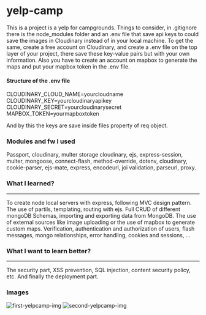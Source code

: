 # yelp-camp

<p>This is a project is a yelp for campgrounds. 
Things to consider, in .gitignore there is the node_modules folder and an .env file that save api keys to could save the images in Cloudinary instead of in your local machine.
To get the same, create a free account on Cloudinary, and create a .env file on the top layer of your project, there save these key-value pairs but with your own information.
Also you have to create an account on mapbox to generate the maps and put your mapbox token in the .env file.</p>

<h4>Structure of the .env file</h4>

CLOUDINARY_CLOUD_NAME=yourcloudname
CLOUDINARY_KEY=yourcloudinaryapikey
CLOUDINARY_SECRET=yourcloudinarysecret
MAPBOX_TOKEN=yourmapboxtoken

And by this the keys are save inside files property of req object.

<h3>Modules and fw I used</h3>
Passport, cloudinary, multer storage cloudinary, ejs, express-session, multer, mongoose, connect-flash, method-override, dotenv, cloudinary, cookie-parser, ejs-mate, express, encodeurl, joi validation, parseurl, proxy.

<h3>What I learned? </h3>
<hr>
To create node local servers with express, following MVC design pattern. The use of partils, templating, routing with ejs.
Full CRUD of different mongoDB Schemas, importing and exporting data from MongoDB. The use of external sources like image uploading or the use of mapbox to generate custom maps. Verification, authentication and authorization of users, flash messages, mongo relationships, error handling, cookies and sessions, ...



<h3>What I want to learn better? </h3>
<hr>
The security part, XSS prevention, SQL injection, content security policy, etc.
And finally the deployment part.


<h3>Images</h3>

![first-yelpcamp-img](https://user-images.githubusercontent.com/88792194/152976673-3a6b9456-0000-4f28-8338-8c511014ccc8.png)
![second-yelpcamp-img](https://user-images.githubusercontent.com/88792194/152976693-abe2e695-2ffb-4300-96ff-c9527bb31740.png)
